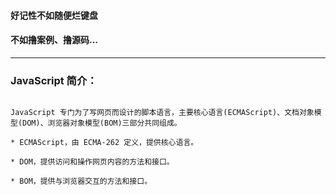 #### 好记性不如随便烂键盘  
#### 不如撸案例、撸源码...
---
### JavaScript 简介：  
```

JavaScript 专门为了写网页而设计的脚本语言，主要核心语言(ECMAScript)、文档对象模型(DOM)、浏览器对象模型(BOM)三部分共同组成。  

* ECMAScript，由 ECMA-262 定义，提供核心语言。

* DOM，提供访问和操作网页内容的方法和接口。

* BOM，提供与浏览器交互的方法和接口。

```
